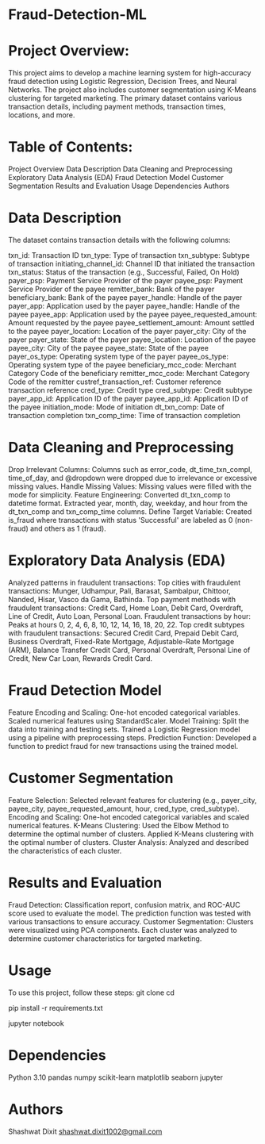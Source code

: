 # Fraud-Detection-ML

# Project Overview:
This project aims to develop a machine learning system for high-accuracy fraud detection using Logistic Regression, Decision Trees, and Neural Networks. The project also includes customer segmentation using K-Means clustering for targeted marketing. The primary dataset contains various transaction details, including payment methods, transaction times, locations, and more.

# Table of Contents:
Project Overview
Data Description
Data Cleaning and Preprocessing
Exploratory Data Analysis (EDA)
Fraud Detection Model
Customer Segmentation
Results and Evaluation
Usage
Dependencies
Authors

# Data Description
The dataset contains transaction details with the following columns:

txn_id: Transaction ID
txn_type: Type of transaction
txn_subtype: Subtype of transaction
initiating_channel_id: Channel ID that initiated the transaction
txn_status: Status of the transaction (e.g., Successful, Failed, On Hold)
payer_psp: Payment Service Provider of the payer
payee_psp: Payment Service Provider of the payee
remitter_bank: Bank of the payer
beneficiary_bank: Bank of the payee
payer_handle: Handle of the payer
payer_app: Application used by the payer
payee_handle: Handle of the payee
payee_app: Application used by the payee
payee_requested_amount: Amount requested by the payee
payee_settlement_amount: Amount settled to the payee
payer_location: Location of the payer
payer_city: City of the payer
payer_state: State of the payer
payee_location: Location of the payee
payee_city: City of the payee
payee_state: State of the payee
payer_os_type: Operating system type of the payer
payee_os_type: Operating system type of the payee
beneficiary_mcc_code: Merchant Category Code of the beneficiary
remitter_mcc_code: Merchant Category Code of the remitter
custref_transaction_ref: Customer reference transaction reference
cred_type: Credit type
cred_subtype: Credit subtype
payer_app_id: Application ID of the payer
payee_app_id: Application ID of the payee
initiation_mode: Mode of initiation
dt_txn_comp: Date of transaction completion
txn_comp_time: Time of transaction completion

# Data Cleaning and Preprocessing
Drop Irrelevant Columns: Columns such as error_code, dt_time_txn_compl, time_of_day, and @dropdown were dropped due to irrelevance or excessive missing values.
Handle Missing Values: Missing values were filled with the mode for simplicity.
Feature Engineering:
Converted dt_txn_comp to datetime format.
Extracted year, month, day, weekday, and hour from the dt_txn_comp and txn_comp_time columns.
Define Target Variable: Created is_fraud where transactions with status 'Successful' are labeled as 0 (non-fraud) and others as 1 (fraud).

# Exploratory Data Analysis (EDA)
Analyzed patterns in fraudulent transactions:
Top cities with fraudulent transactions: Munger, Udhampur, Pali, Barasat, Sambalpur, Chittoor, Nanded, Hisar, Vasco da Gama, Bathinda.
Top payment methods with fraudulent transactions: Credit Card, Home Loan, Debit Card, Overdraft, Line of Credit, Auto Loan, Personal Loan.
Fraudulent transactions by hour: Peaks at hours 0, 2, 4, 6, 8, 10, 12, 14, 16, 18, 20, 22.
Top credit subtypes with fraudulent transactions: Secured Credit Card, Prepaid Debit Card, Business Overdraft, Fixed-Rate Mortgage, Adjustable-Rate Mortgage (ARM), Balance Transfer Credit Card, Personal Overdraft, Personal Line of Credit, New Car Loan, Rewards Credit Card.

# Fraud Detection Model
Feature Encoding and Scaling:
One-hot encoded categorical variables.
Scaled numerical features using StandardScaler.
Model Training:
Split the data into training and testing sets.
Trained a Logistic Regression model using a pipeline with preprocessing steps.
Prediction Function: Developed a function to predict fraud for new transactions using the trained model.

# Customer Segmentation
Feature Selection: Selected relevant features for clustering (e.g., payer_city, payee_city, payee_requested_amount, hour, cred_type, cred_subtype).
Encoding and Scaling: One-hot encoded categorical variables and scaled numerical features.
K-Means Clustering:
Used the Elbow Method to determine the optimal number of clusters.
Applied K-Means clustering with the optimal number of clusters.
Cluster Analysis: Analyzed and described the characteristics of each cluster.

# Results and Evaluation
Fraud Detection:
Classification report, confusion matrix, and ROC-AUC score used to evaluate the model.
The prediction function was tested with various transactions to ensure accuracy.
Customer Segmentation:
Clusters were visualized using PCA components.
Each cluster was analyzed to determine customer characteristics for targeted marketing.

# Usage
To use this project, follow these steps:
git clone <repository-url>
cd <repository-directory>

pip install -r requirements.txt

jupyter notebook

# Dependencies
Python 3.10
pandas
numpy
scikit-learn
matplotlib
seaborn
jupyter

# Authors
Shashwat Dixit
shashwat.dixit1002@gmail.com
